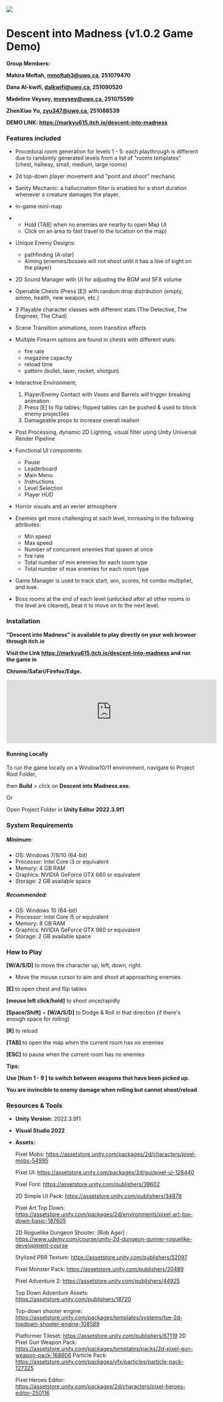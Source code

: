 

![](https://img.itch.zone/aW1nLzE1NjAzNDQxLnBuZw==/original/BPUdiw.png)

# Descent into Madness (v1.0.2 Game Demo)

**Group  Members:** 

**Mahira Moftah, mmoftah3@uwo.ca, 251079470**

**Dana Al-kwifi, dalkwifi@uwo.ca, 251090520**

**Madeline Veysey, mveysey@uwo.ca, 251075599**

**ZhenXiao Yu, zyu347@uwo.ca, 251088539**

**DEMO LINK: https://markyu615.itch.io/descent-into-madness**



### **Features included** 

- Procedural room generation for levels 1 - 5: each playthrough is different due to randomly generated levels from a list of "rooms templates" (chest, hallway, small, medium, large rooms)
- 2d top-down player movement and "point and shoot" mechanic 
- Sanity Mechanic: a hallucination filter is enabled for a short duration whenever a creature damages the player. 
- In-game mini-map
- 	-  Hold [TAB] when no enemies are nearby to open Map UI 
  	-  Click on an area to fast travel to the location on the map)
- Unique Enemy Designs: 
  - pathfinding (A-star)
  - Aiming (enemies/bosses will not shoot until it has a line of sight on the player)
- 2D Sound Manager with UI for adjusting the BGM and SFX volume 
- Openable Chests (Press [E]) with random drop distribution (empty, ammo, health, new weapon, etc.)
- 3 Playable character classes with different stats (The Detective, The Engineer, The Chad)
- Scene Transition animations, room transition effects 
- Multiple Firearm options are found in chests with different stats: 
  - fire rate 
  - magazine capacity 
  - reload time
  - pattern (bullet, laser, rocket, shotgun)
- Interactive Environment; 
  1. Player/Enemy Contact with Vases and Barrels will trigger breaking animation.
  2. Press [E] to flip tables; flipped tables can be pushed & used to block enemy projectiles
  3. Damageable props  to increase overall realism

- Post Processing, dynamic 2D Lighting, visual filter using Unity Universal Render Pipeline

- Functional UI components: 
  - Pause
  - Leaderboard 
  - Main Menu 
  -  Instructions 
  -  Level Selection
  - Player HUD 

- Horror visuals and an eerier atmosphere 

- Enemies get more challenging at each level, increasing in the following attributes:
  - Min speed
  - Max speed 
  - Number of concurrent enemies that spawn at once
  - fire rate
  - Total  number of min enemies for each room type 
  - Total number of max enemies for each room type 

- Game Manager is used to track start, win, scores, hit combo multiplier, and lose.

- Boss rooms at the end of each level (unlocked after all other rooms in the level are cleared), beat it to move on to the next level.



### Installation

**"Descent into Madness" is available to play directly on your web browser through itch.io**

**Visit the  Link  https://markyu615.itch.io/descent-into-madness and run the game in** 

**Chrome/Safari/Firefox/Edge.**

<iframe frameborder="0" src="https://itch.io/embed/2619103" width="552" height="167"><a href="https://markyu615.itch.io/descent-into-madness">Descent into Madness by markyu615</a></iframe>



#### Running Locally

To run the game locally on a Window10/11 environment, navigate to Project Root Folder,

then **Build** > click on **Descent into Madness.exe.**

Or 

Open Project Folder in **Unity Editor 2022.3.9f1**



### System Requirements

##### Minimum:

- OS: Windows 7/8/10 (64-bit)
- Processor: Intel Core i3 or equivalent
- Memory: 4 GB RAM
- Graphics: NVIDIA GeForce GTX 660 or equivalent
- Storage: 2 GB available space

##### Recommended:

- OS: Windows 10 (64-bit)
- Processor: Intel Core i5 or equivalent
- Memory: 8 GB RAM
- Graphics: NVIDIA GeForce GTX 960 or equivalent
- Storage: 2 GB available space

### How to Play

**[W/A/S/D]** to move the character up, left, down, right.

- Move the mouse cursor to aim and shoot at approaching enemies.

**[E]** to open chest and flip tables

**[mouse left click/hold]**  to shoot once/rapidly

**[Space/Shift]** + **[W/A/S/D]** to Dodge & Roll in that direction (if there's enough space for rolling)

**[R]** to reload     

**[TAB]** to open the map when the current room has no enemies 

**[ESC]** to pause when the current  room has no enemies 



**Tips:** 

**Use [Num 1 - 9 ] to switch between weapons that have been picked up.** 

**You are invincible to enemy damage when rolling but cannot shoot/reload** 



### Resources & Tools

- **Unity Version:** 2022.3.9f1

- **Visual Studio 2022**

- **Assets:** 

  Pixel Mobs: https://assetstore.unity.com/packages/2d/characters/pixel-mobs-54995

  Pixel UI: https://assetstore.unity.com/packages/2d/gui/pixel-ui-128440

  Pixel Font: https://assetstore.unity.com/publishers/39602

  2D Simple UI Pack: https://assetstore.unity.com/publishers/34878

  Pixel Art Top Down: https://assetstore.unity.com/packages/2d/environments/pixel-art-top-down-basic-187605

  2D Roguelike Dungeon Shooter: [Rob Ager] : https://www.udemy.com/course/unity-2d-dungeon-gunner-roguelike-development-course

  Stylized PBR Texture: https://assetstore.unity.com/publishers/52097

  Pixel Monster Pack: https://assetstore.unity.com/publishers/20489

  Pixel Adventure 2: https://assetstore.unity.com/publishers/44925

  Top Down Adventure Assets: https://assetstore.unity.com/publishers/18720

  Top-down shooter engine: https://assetstore.unity.com/packages/templates/systems/tse-2d-topdown-shooter-engine-108589

  Platformer Tileset: https://assetstore.unity.com/publishers/67119
  2D Pixel Gun Weapon Pack: https://assetstore.unity.com/packages/templates/packs/2d-pixel-gun-weapon-pack-168606
  Particle Pack: https://assetstore.unity.com/packages/vfx/particles/particle-pack-127325

  Pixel Heroes Editor: https://assetstore.unity.com/packages/2d/characters/pixel-heroes-editor-250116




